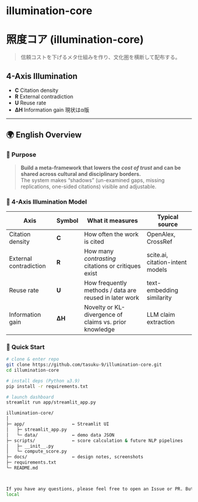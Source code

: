# illumination-core
# 照度コア (illumination-core)

> 信頼コストを下げるメタ仕組みを作り、文化圏を横断して配布する。

## 4-Axis Illumination
- **C** Citation density  
- **R** External contradiction  
- **U** Reuse rate  
- **ΔH** Information gain
現状はα版
---

## 🌍 English Overview

### 🎯 Purpose

> **Build a meta-framework that lowers the *cost of trust* and can be shared across cultural and disciplinary borders.**  
> The system makes “shadows” (un-examined gaps, missing replications, one-sided citations) visible and adjustable.

### 🔧 4-Axis Illumination Model

| Axis | Symbol | What it measures | Typical source |
|------|--------|------------------|----------------|
| Citation density | **C** | How often the work is cited | OpenAlex, CrossRef |
| External contradiction | **R** | How many *contrasting* citations or critiques exist | scite.ai, citation-intent models |
| Reuse rate | **U** | How frequently methods / data are reused in later work | text-embedding similarity |
| Information gain | **ΔH** | Novelty or KL-divergence of claims vs. prior knowledge | LLM claim extraction |

### 🚀 Quick Start

```bash
# clone & enter repo
git clone https://github.com/tasuku-9/illumination-core.git
cd illumination-core

# install deps (Python ≥3.9)
pip install -r requirements.txt

# launch dashboard
streamlit run app/streamlit_app.py

illumination-core/
│
├─ app/                  ← Streamlit UI
│   ├─ streamlit_app.py
│   └─ data/             ← demo data JSON
├─ scripts/              ← score calculation & future NLP pipelines
│   ├─ __init__.py
│   └─ compute_score.py
├─ docs/                 ← design notes, screenshots
├─ requirements.txt
└─ README.md



If you have any questions, please feel free to open an Issue or PR. But replies can be slow.
local